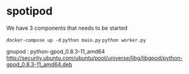 # spotipod


We have 3 components that needs to be started 

`docker-compose up -d`
`python main.py`
`python worker.py`

gnupod : python-gpod_0.8.3-11_amd64
http://security.ubuntu.com/ubuntu/pool/universe/libg/libgpod/python-gpod_0.8.3-11_amd64.deb

